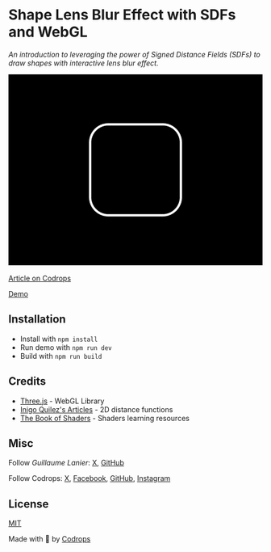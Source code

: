 # Shape Lens Blur Effect with SDFs and WebGL

*An introduction to leveraging the power of Signed Distance Fields (SDFs) to draw shapes with interactive lens blur effect.*

![SDF Lens Blur](docs/demo.gif)

[Article on Codrops](https://tympanus.net/codrops/?p=77970)

[Demo](http://tympanus.net/Development/.../)

## Installation

- Install with `npm install`
- Run demo with `npm run dev`
- Build with `npm run build`

## Credits
- [Three.js](https://threejs.org/) - WebGL Library
- [Inigo Quilez's Articles](https://iquilezles.org/articles/distfunctions2d/) - 2D distance functions
- [The Book of Shaders](https://thebookofshaders.com/) - Shaders learning resources

## Misc

Follow *Guillaume Lanier*: [X](https://x.com/guilanier), [GitHub](https://github.com/guilanier) 

Follow Codrops: [X](http://www.X.com/codrops), [Facebook](http://www.facebook.com/codrops), [GitHub](https://github.com/codrops), [Instagram](https://www.instagram.com/codropsss/)

## License
[MIT](LICENSE)

Made with :blue_heart:  by [Codrops](http://www.codrops.com)





